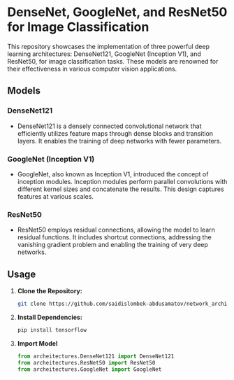 # DenseNet, GoogleNet, and ResNet50 for Image Classification

This repository showcases the implementation of three powerful deep learning architectures: DenseNet121, GoogleNet (Inception V1), and ResNet50, for image classification tasks. These models are renowned for their effectiveness in various computer vision applications.

## Models

### DenseNet121
- DenseNet121 is a densely connected convolutional network that efficiently utilizes feature maps through dense blocks and transition layers. It enables the training of deep networks with fewer parameters.

### GoogleNet (Inception V1)
- GoogleNet, also known as Inception V1, introduced the concept of inception modules. Inception modules perform parallel convolutions with different kernel sizes and concatenate the results. This design captures features at various scales.

### ResNet50
- ResNet50 employs residual connections, allowing the model to learn residual functions. It includes shortcut connections, addressing the vanishing gradient problem and enabling the training of very deep networks.

## Usage

1. **Clone the Repository:**

   ```bash
   git clone https://github.com/saidislombek-abdusamatov/network_architectures.git
   ```

2. **Install Dependencies:**

   ```bash
   pip install tensorflow
   ```

3. **Import Model**

   ```python
   from archeitectures.DenseNet121 import DenseNet121
   from archeitectures.ResNet50 import ResNet50
   from archeitectures.GoogleNet import GoogleNet
   ```
